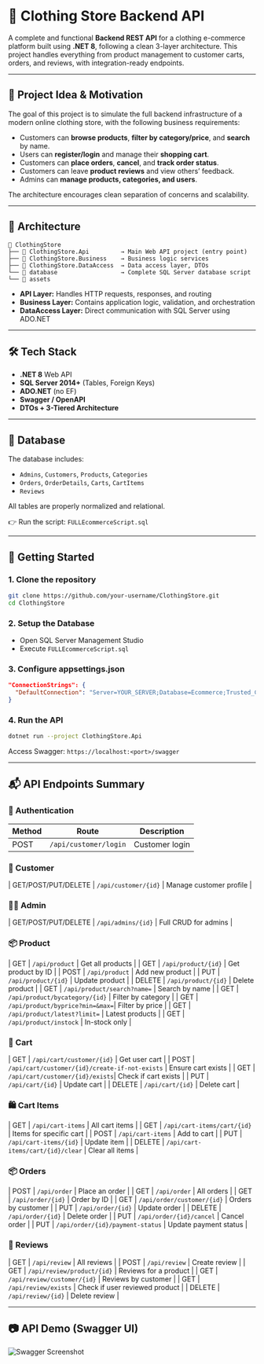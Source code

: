 # 👕 Clothing Store Backend API

A complete and functional **Backend REST API** for a clothing e-commerce platform built using **.NET 8**, following a clean 3-layer architecture. This project handles everything from product management to customer carts, orders, and reviews, with integration-ready endpoints.

---

## 🧠 Project Idea & Motivation

The goal of this project is to simulate the full backend infrastructure of a modern online clothing store, with the following business requirements:

- Customers can **browse products**, **filter by category/price**, and **search** by name.
- Users can **register/login** and manage their **shopping cart**.
- Customers can **place orders**, **cancel**, and **track order status**.
- Customers can leave **product reviews** and view others’ feedback.
- Admins can **manage products, categories, and users**.

The architecture encourages clean separation of concerns and scalability.

---

## 🧱 Architecture

```plaintext
📁 ClothingStore
├── 📂 ClothingStore.Api         → Main Web API project (entry point)
├── 📂 ClothingStore.Business    → Business logic services
├── 📂 ClothingStore.DataAccess  → Data access layer, DTOs
└── 📂 database                  → Complete SQL Server database script
└── 📂 assets
```

- **API Layer:** Handles HTTP requests, responses, and routing
- **Business Layer:** Contains application logic, validation, and orchestration
- **DataAccess Layer:** Direct communication with SQL Server using ADO.NET

---

## 🛠 Tech Stack

- **.NET 8** Web API
- **SQL Server 2014+** (Tables, Foreign Keys)
- **ADO.NET** (no EF)
- **Swagger / OpenAPI**
- **DTOs + 3-Tiered Architecture**

---

## 🧩 Database

The database includes:

- `Admins`, `Customers`, `Products`, `Categories`
- `Orders`, `OrderDetails`, `Carts`, `CartItems`
- `Reviews`

All tables are properly normalized and relational.

👉 Run the script: `FULLEcommerceScript.sql`

---

## 🚀 Getting Started

### 1. Clone the repository
```bash
git clone https://github.com/your-username/ClothingStore.git
cd ClothingStore
```

### 2. Setup the Database
- Open SQL Server Management Studio
- Execute `FULLEcommerceScript.sql`

### 3. Configure appsettings.json
```json
"ConnectionStrings": {
  "DefaultConnection": "Server=YOUR_SERVER;Database=Ecommerce;Trusted_Connection=True;"
}
```

### 4. Run the API
```bash
dotnet run --project ClothingStore.Api
```

Access Swagger: `https://localhost:<port>/swagger`

---

## 📬 API Endpoints Summary

### 🔐 Authentication
| Method | Route                 | Description        |
|--------|-----------------------|--------------------|
| POST   | `/api/customer/login`| Customer login     |

### 👤 Customer
| GET/POST/PUT/DELETE | `/api/customer/{id}`      | Manage customer profile     |

### 👨‍💼 Admin
| GET/POST/PUT/DELETE | `/api/admins/{id}`        | Full CRUD for admins        |

### 📦 Product
| GET    | `/api/product`               | Get all products              |
| GET    | `/api/product/{id}`          | Get product by ID             |
| POST   | `/api/product`               | Add new product               |
| PUT    | `/api/product/{id}`          | Update product                |
| DELETE | `/api/product/{id}`          | Delete product                |
| GET    | `/api/product/search?name=`  | Search by name                |
| GET    | `/api/product/bycategory/{id}` | Filter by category          |
| GET    | `/api/product/byprice?min=&max=`| Filter by price           |
| GET    | `/api/product/latest?limit=` | Latest products               |
| GET    | `/api/product/instock`       | In-stock only                 |

### 🛒 Cart
| GET    | `/api/cart/customer/{id}`       | Get user cart                |
| POST   | `/api/cart/customer/{id}/create-if-not-exists` | Ensure cart exists |
| GET    | `/api/cart/customer/{id}/exists`| Check if cart exists        |
| PUT    | `/api/cart/{id}`               | Update cart                  |
| DELETE | `/api/cart/{id}`               | Delete cart                  |

### 🛍️ Cart Items
| GET    | `/api/cart-items`             | All cart items                |
| GET    | `/api/cart-items/cart/{id}`   | Items for specific cart       |
| POST   | `/api/cart-items`             | Add to cart                   |
| PUT    | `/api/cart-items/{id}`        | Update item                   |
| DELETE | `/api/cart-items/cart/{id}/clear` | Clear all items           |

### 📦 Orders
| POST   | `/api/order`                  | Place an order                |
| GET    | `/api/order`                  | All orders                    |
| GET    | `/api/order/{id}`             | Order by ID                   |
| GET    | `/api/order/customer/{id}`    | Orders by customer            |
| PUT    | `/api/order/{id}`             | Update order                  |
| DELETE | `/api/order/{id}`             | Delete order                  |
| PUT    | `/api/order/{id}/cancel`      | Cancel order                  |
| PUT    | `/api/order/{id}/payment-status` | Update payment status     |

### 📝 Reviews
| GET    | `/api/review`                 | All reviews                   |
| POST   | `/api/review`                 | Create review                 |
| GET    | `/api/review/product/{id}`    | Reviews for a product         |
| GET    | `/api/review/customer/{id}`   | Reviews by customer           |
| GET    | `/api/review/exists`          | Check if user reviewed product |
| DELETE | `/api/review/{id}`            | Delete review                 |

---

## 📷 API Demo (Swagger UI)

![Swagger Screenshot](https://drive.google.com/file/d/1lo2VtRKSui5C10q_MM_Pgznh_-olcy-u/view)
